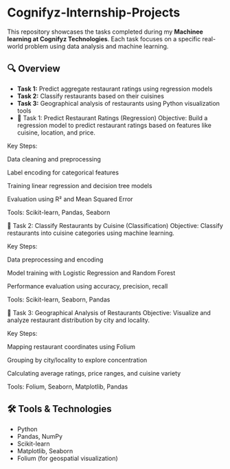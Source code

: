 # Cognifyz-Internship-Projects

This repository showcases the tasks completed during my **Machinee learning at Cognifyz Technologies**. Each task focuses on a specific real-world problem using data analysis and machine learning.

## 🔍 Overview

- **Task 1:** Predict aggregate restaurant ratings using regression models
- **Task 2:** Classify restaurants based on their cuisines
- **Task 3:** Geographical analysis of restaurants using Python visualization tools
- 🔹 Task 1: Predict Restaurant Ratings (Regression)
Objective: Build a regression model to predict restaurant ratings based on features like cuisine, location, and price.

Key Steps:

Data cleaning and preprocessing

Label encoding for categorical features

Training linear regression and decision tree models

Evaluation using R² and Mean Squared Error

Tools: Scikit-learn, Pandas, Seaborn

🔹 Task 2: Classify Restaurants by Cuisine (Classification)
Objective: Classify restaurants into cuisine categories using machine learning.

Key Steps:

Data preprocessing and encoding

Model training with Logistic Regression and Random Forest

Performance evaluation using accuracy, precision, recall

Tools: Scikit-learn, Seaborn, Pandas

🔹 Task 3: Geographical Analysis of Restaurants
Objective: Visualize and analyze restaurant distribution by city and locality.

Key Steps:

Mapping restaurant coordinates using Folium

Grouping by city/locality to explore concentration

Calculating average ratings, price ranges, and cuisine variety

Tools: Folium, Seaborn, Matplotlib, Pandas

## 🛠 Tools & Technologies

- Python
- Pandas, NumPy
- Scikit-learn
- Matplotlib, Seaborn
- Folium (for geospatial visualization)


